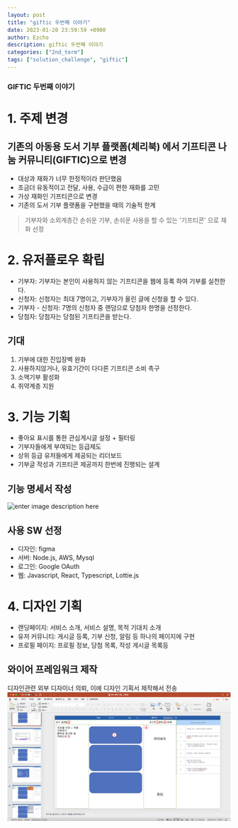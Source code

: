 ```yaml
---
layout: post
title: "giftic 두번째 이야기"
date: 2023-01-20 23:59:59 +0900
author: Ezcho
description: giftic 두번째 이야기
categories: ["2nd_term"]
tags: ["solution_challenge", "giftic"]
---
```

### GIFTIC 두번째 이야기

#  1. 주제 변경

## 기존의 아동용 도서 기부 플랫폼(체리북) 에서 기프티콘 나눔 커뮤니티(GIFTIC)으로 변경 

 - 대상과 재화가 너무 한정적이라 판단했음
 - 조금더 유동적이고 전달, 사용, 수급이 편한 재화를 고민
 - 가상 재화인 기프티콘으로 변경
 - 기존의 도서 기부 플랫폼을 구현했을 때의 기술적 한계

> 기부자와 소외계층간 손쉬운 기부, 손쉬운 사용을 할 수 있는 '기프티콘' 으로 재화 선정


# 2. 유저플로우 확립

 - 기부자: 기부자는 본인이 사용하지 않는 기프티콘을 웹에 등록 하여 기부를 실천한다.
 - 신청자: 신청자는 최대 7명이고,  기부자가 올린 글에 신청을 할 수 있다.
 - 기부자 - 신청자: 7명의 신청자 중 랜덤으로 당첨자 한명을 선정한다.
 - 당첨자: 당첨자는 당첨된 기프티콘을 받는다.

## 기대

 1. 기부에 대한 진입장벽 완화
 2. 사용하지않거나, 유효기간이 다다른 기프티콘 소비 촉구
 3. 소액기부 활성화
 4. 취약계층 지원

# 3. 기능 기획

 - 좋아요 표시를 통한 관심게시글 설정 + 필터링
 - 기부자들에게 부여되는 등급제도
 - 상위 등급 유저들에게 제공되는 리더보드
 - 기부글 작성과 기프티콘 제공까지 한번에 진행되는 설계

## 기능 명세서 작성

![enter image description here](/giftic2_1.png)

## 사용 SW 선정

 - 디자인: figma
 - 서버: Node.js, AWS, Mysql
 - 로그인: Google OAuth
 - 웹: Javascript, React, Typescript, Lottie.js

# 4. 디자인 기획

 - 랜딩페이지: 서비스 소개, 서비스 설명, 목적 기대치 소개
 - 유저 커뮤니티: 게시글 등록, 기부 신청, 알림 등 하나의 페이지에 구현
 - 프로필 페이지: 프로필 정보, 당첨 목록, 작성 게시글 목록등

## 와이어 프레임워크 제작
디자인관련 외부 디자이너 의뢰, 이에 디자인 기획서 제작해서 전송
![enter image description here](giftic2_1.png)



